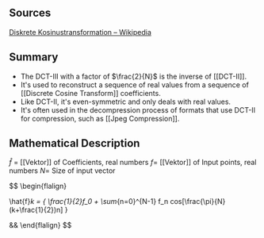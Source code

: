 	
Sources
---
[Diskrete Kosinustransformation – Wikipedia](https://de.wikipedia.org/wiki/Diskrete_Kosinustransformation)


Summary
---
- The DCT-III with a factor of $\frac{2}{N}$ is the inverse of [[DCT-II]].
- It's used to reconstruct a sequence of real values from a sequence of [[Discrete Cosine Transform]] coefficients.
- Like DCT-II, it's even-symmetric and only deals with real values.
- It's often used in the decompression process of formats that use DCT-II for compression, such as [[Jpeg Compression]].

Mathematical Description
---
$\hat{f}$ = [[Vektor]] of Coefficients, real numbers
$f$= [[Vektor]] of Input points, real numbers
$N$= Size of input vector


$$
\begin{flalign}

\hat{f}_k = {
	\frac{1}{2}f_0 + \sum_{n=0}^{N-1} f_n cos[\frac{\pi}{N}(k+\frac{1}{2})n]
}

&&
\end{flalign}
$$
